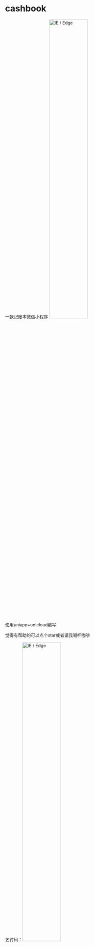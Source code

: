 

# cashbook
一款记账本微信小程序
<img src="https://vkceyugu.cdn.bspapp.com/VKCEYUGU-6f584cfb-2e4a-47b3-a2f6-2c0c3798e8c6/b9176b59-6b64-4ec7-a8dc-f87dfb9fb3b5.jpg" width="50%" alt="IE / Edge" />

使用uniapp+unicloud编写

觉得有帮助的可以点个star或者请我喝杯咖啡

乞讨码：<img src="https://vkceyugu.cdn.bspapp.com/VKCEYUGU-6f584cfb-2e4a-47b3-a2f6-2c0c3798e8c6/d1eff487-556c-485c-a4a9-f22ef77e64b8.jpg" width="50%"  alt="IE / Edge" />